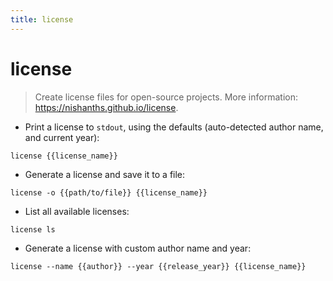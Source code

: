 ```yaml
---
title: license
---
```

# license

> Create license files for open-source projects.
> More information: <https://nishanths.github.io/license>.

- Print a license to `stdout`, using the defaults (auto-detected author name, and current year):

`license {{license_name}}`

- Generate a license and save it to a file:

`license -o {{path/to/file}} {{license_name}}`

- List all available licenses:

`license ls`

- Generate a license with custom author name and year:

`license --name {{author}} --year {{release_year}} {{license_name}}`
